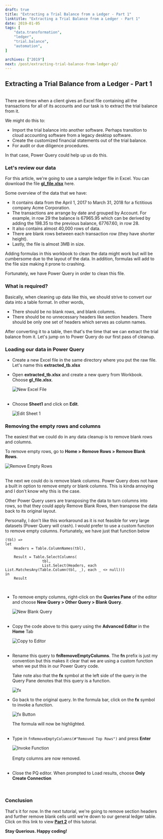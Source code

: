 ```yaml
---
draft: true
title: "Extracting a Trial Balance from a Ledger - Part 1"
linktitle: "Extracting a Trial Balance from a Ledger - Part 1"
date: 2019-01-05
tags: [
    "data.transformation",
    "ledger",
    "trial.balance",
    "automation",
]

archives: ["2019"]
next: /post/extracting-trial-balance-from-ledger-p2/
---
```


## Extracting a Trial Balance from a Ledger - Part 1
<br>
There are times when a client gives an Excel file containing all the transactions for all of its accounts and our task is to extract the trial balance from it.

We might do this to:

* Import the trial balance into another software. Perhaps transition to cloud accounting software from a legacy desktop software.
* Create the customized financial statements out of the trial balance.
* For audit or due diligence procedures.

In that case, Power Query could help up us do this.

### Let's review our data
For this article, we're going to use a sample ledger file in Excel. You can download the file **[gl_file.xlsx](https://github.com/PowerQueryforAccountants/Extracting-Trial-Balance-from-a-Ledger)** here. 

Some overview of the data that we have:

* It contains data from the April 1, 2017 to March 31, 2018 for a fictitious company Acme Corporation. 
* The transactions are arrange by date and grouped by Account. For example, in row 29 the balance is 67965.95 which can be derived by adding the 198.35 to the previous balance, 67767.60, in row 28.
* It also contains almost 40,000 rows of data. 
* There are blank rows between each transaction row (they have shorter height).
* Lastly, the file is almost 3MB in size.

Adding formulas in this workbook to clean the data might work but will be cumbersome due to the layout of the data. In addition, formulas will add to the file size making it prone to crashing.

Fortunately, we have Power Query in order to clean this file.

### What is required?
Basically, when cleaning up data like this, we should strive to convert our data into a table format. In other words,

* There should be no blank rows, and blank columns.
* There should be no unnecessary headers like section headers. There should be only one set of headers which serves as column names.

After converting it to a table, then that's the time that we can extract the trial balance from it.
Let's jump on to Power Query do our first pass of cleanup.

### Loading our data in Power Query
* Create a new Excel file in the same directory where you put the raw file. Let's name this **extracted_tb.xlsx**
* Open **extracted_tb.xlsx** and create a new query from Workbook. Choose **gl_file.xlsx**.

    ![New Excel File](/img/extracting-trial-balance-from-ledger-p1/new_query.png)
    <br/>
    <br/>
* Choose **Sheet1** and click on **Edit**.
    
    ![Edit Sheet 1](/img/extracting-trial-balance-from-ledger-p1/edit_sheet1.png)
    <br/>

### Removing the empty rows and columns
The easiest that we could do in any data cleanup is to remove blank rows and columns.

To remove empty rows, go to **Home > Remove Rows > Remove Blank Rows**.

![Remove Empty Rows](/img/extracting-trial-balance-from-ledger-p1/remove_empty_rows.png)
<br/>
<br/>

The next we could do is remove blank columns. Power Query does not have a built in option to remove empty or blank columns. This is kinda annoying and I don't know why this is the case.

Other Power Query users are transposing the data to turn columns into rows, so that they could apply Remove Blank Rows, then transpose the data back to its original layout. 

Personally, I don't like this workaround as it is not feasible for very large datasets (Power Query will crash). I would prefer to use a custom function to remove empty columns. Fortunately, we have just that function below

```
(tbl) =>
let
    Headers = Table.ColumnNames(tbl),

    Result = Table.SelectColumns(
                 tbl,
                 List.Select(Headers, each List.MatchesAny(Table.Column(tbl, _), each _ <> null)))
in
    Result
```
<br>

* To remove empty columns, right-click on the **Queries Pane** of the editor and choose **New Query > Other Query > Blank Query**.
    
    ![New Blank Query](/img/extracting-trial-balance-from-ledger-p1/blank_query.png)
    <br/>
    <br/>

* Copy the code above to this query using the **Advanced Editor** in the **Home** Tab

    ![Copy to Editor](/img/extracting-trial-balance-from-ledger-p1/copy_editor.png)
    <br/>
    <br/>

* Rename this query to **fnRemoveEmptyColumns**. The **fn** prefix is just my convention but this makes it clear that we are using a custom function when we put this in our Power Query code.
    
    Take note also that the **fx** symbol at the left side of the query in the Query Pane denotes that this query is a function.
    
    ![fx](/img/extracting-trial-balance-from-ledger-p1/fx_symbol.png)

* Go back to the original query. In the formula bar, click on the **fx** symbol to invoke a function.

    ![fx Button](/img/extracting-trial-balance-from-ledger-p1/fx_button.png)

    The formula will now be highlighted. 
    <br/>
    <br/>

* Type in `fnRemoveEmptyColumns(#"Removed Top Rows")` and press **Enter**

    ![Invoke Function](/img/extracting-trial-balance-from-ledger-p1/invoke_function.PNG)
    <br/>
    <br/>
    Empty columns are now removed.
    <br/>
    <br/>

* Close the PQ editor. When prompted to Load results, choose **Only Create Connection**
<br/>

### Conclusion
That's it for now. In the next tutorial, we're going to remove section headers and further remove blank cells until we're down to our general ledger table. Click on this link to view **[Part 2](../extracting-trial-balance-from-ledger-p2/)** of this tutorial.

**Stay Querious. Happy coding!**
